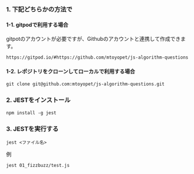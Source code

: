 
### 1. 下記どちらかの方法で

#### 1-1. gitpodで利用する場合
gitpotのアカウントが必要ですが、Githubのアカウントと連携して作成できます。
```
https://gitpod.io/#https://github.com/mtoyopet/js-algorithm-questions
```

#### 1-2. レポジトリをクローンしてローカルで利用する場合
```
git clone git@github.com:mtoyopet/js-algorithm-questions.git
```

### 2. JESTをインストール
```
npm install -g jest
```

### 3. JESTを実行する
```
jest <ファイル名>
```

例
```
jest 01_fizzbuzz/test.js
```
